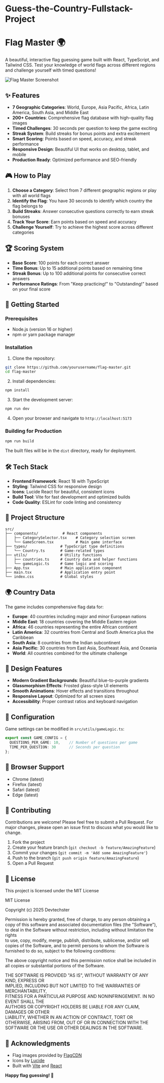 # Guess-the-Country-Fullstack-Project
# Flag Master 🌍

A beautiful, interactive flag guessing game built with React, TypeScript, and Tailwind CSS. Test your knowledge of world flags across different regions and challenge yourself with timed questions!

![Flag Master Screenshot](https://images.unsplash.com/photo-1526778548025-fa2f459cd5c1?w=800&h=400&fit=crop&crop=center)

## ✨ Features

- **7 Geographic Categories**: World, Europe, Asia Pacific, Africa, Latin America, South Asia, and Middle East
- **200+ Countries**: Comprehensive flag database with high-quality flag images
- **Timed Challenges**: 30 seconds per question to keep the game exciting
- **Streak System**: Build streaks for bonus points and extra excitement
- **Smart Scoring**: Points based on speed, accuracy, and streak performance
- **Responsive Design**: Beautiful UI that works on desktop, tablet, and mobile
- **Production Ready**: Optimized performance and SEO-friendly

## 🎮 How to Play

1. **Choose a Category**: Select from 7 different geographic regions or play with all world flags
2. **Identify the Flag**: You have 30 seconds to identify which country the flag belongs to
3. **Build Streaks**: Answer consecutive questions correctly to earn streak bonuses
4. **Track Your Score**: Earn points based on speed and accuracy
5. **Challenge Yourself**: Try to achieve the highest score across different categories

## 🏆 Scoring System

- **Base Score**: 100 points for each correct answer
- **Time Bonus**: Up to 15 additional points based on remaining time
- **Streak Bonus**: Up to 100 additional points for consecutive correct answers
- **Performance Ratings**: From "Keep practicing!" to "Outstanding!" based on your final score

## 🚀 Getting Started

### Prerequisites

- Node.js (version 16 or higher)
- npm or yarn package manager

### Installation

1. Clone the repository:
```bash
git clone https://github.com/yourusername/flag-master.git
cd flag-master
```

2. Install dependencies:
```bash
npm install
```

3. Start the development server:
```bash
npm run dev
```

4. Open your browser and navigate to `http://localhost:5173`

### Building for Production

```bash
npm run build
```

The built files will be in the `dist` directory, ready for deployment.

## 🛠️ Tech Stack

- **Frontend Framework**: React 18 with TypeScript
- **Styling**: Tailwind CSS for responsive design
- **Icons**: Lucide React for beautiful, consistent icons
- **Build Tool**: Vite for fast development and optimized builds
- **Code Quality**: ESLint for code linting and consistency

## 📁 Project Structure

```
src/
├── components/           # React components
│   ├── CategorySelector.tsx    # Category selection screen
│   └── GameScreen.tsx          # Main game interface
├── types/               # TypeScript type definitions
│   └── Country.ts       # Game-related types
├── utils/               # Utility functions
│   ├── countries.ts     # Country data and helper functions
│   └── gameLogic.ts     # Game logic and scoring
├── App.tsx              # Main application component
├── main.tsx             # Application entry point
└── index.css            # Global styles
```

## 🌍 Country Data

The game includes comprehensive flag data for:

- **Europe**: 40 countries including major and minor European nations
- **Middle East**: 18 countries covering the Middle Eastern region
- **Africa**: 46 countries representing the entire African continent
- **Latin America**: 32 countries from Central and South America plus the Caribbean
- **South Asia**: 8 countries from the Indian subcontinent
- **Asia Pacific**: 30 countries from East Asia, Southeast Asia, and Oceania
- **World**: All countries combined for the ultimate challenge

## 🎨 Design Features

- **Modern Gradient Backgrounds**: Beautiful blue-to-purple gradients
- **Glassmorphism Effects**: Frosted glass-style UI elements
- **Smooth Animations**: Hover effects and transitions throughout
- **Responsive Layout**: Optimized for all screen sizes
- **Accessibility**: Proper contrast ratios and keyboard navigation

## 🔧 Configuration

Game settings can be modified in `src/utils/gameLogic.ts`:

```typescript
export const GAME_CONFIG = {
  QUESTIONS_PER_GAME: 10,    // Number of questions per game
  TIME_PER_QUESTION: 30      // Seconds per question
};
```

## 📱 Browser Support

- Chrome (latest)
- Firefox (latest)
- Safari (latest)
- Edge (latest)

## 🤝 Contributing

Contributions are welcome! Please feel free to submit a Pull Request. For major changes, please open an issue first to discuss what you would like to change.

1. Fork the project
2. Create your feature branch (`git checkout -b feature/AmazingFeature`)
3. Commit your changes (`git commit -m 'Add some AmazingFeature'`)
4. Push to the branch (`git push origin feature/AmazingFeature`)
5. Open a Pull Request

## 📄 License

This project is licensed under the MIT License

MIT License

Copyright (c) 2025 Devtechster

Permission is hereby granted, free of charge, to any person obtaining a copy
of this software and associated documentation files (the "Software"), to deal
in the Software without restriction, including without limitation the rights  
to use, copy, modify, merge, publish, distribute, sublicense, and/or sell     
copies of the Software, and to permit persons to whom the Software is         
furnished to do so, subject to the following conditions:                      

The above copyright notice and this permission notice shall be included in all
copies or substantial portions of the Software.                               

THE SOFTWARE IS PROVIDED "AS IS", WITHOUT WARRANTY OF ANY KIND, EXPRESS OR    
IMPLIED, INCLUDING BUT NOT LIMITED TO THE WARRANTIES OF MERCHANTABILITY,      
FITNESS FOR A PARTICULAR PURPOSE AND NONINFRINGEMENT. IN NO EVENT SHALL THE   
AUTHORS OR COPYRIGHT HOLDERS BE LIABLE FOR ANY CLAIM, DAMAGES OR OTHER        
LIABILITY, WHETHER IN AN ACTION OF CONTRACT, TORT OR OTHERWISE, ARISING FROM, 
OUT OF OR IN CONNECTION WITH THE SOFTWARE OR THE USE OR OTHER DEALINGS IN THE 
SOFTWARE.


## 🙏 Acknowledgments

- Flag images provided by [FlagCDN](https://flagcdn.com/)
- Icons by [Lucide](https://lucide.dev/)
- Built with [Vite](https://vitejs.dev/) and [React](https://reactjs.org/)


**Happy flag guessing! 🎯**
